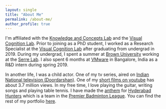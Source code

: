 ```yaml
---
layout: single
title: "About Me"
permalink: /about-me/
author_profile: true
---
```


I'm affiliated with the [Knowledge and Concepts Lab](http://concepts.psych.wisc.edu/) and the [Visual Cognition Lab](https://emilyward.org/wordpress/). Prior to joining as a PhD student, I worked as a Research Specialist at the [Visual Cognition Lab](https://emilyward.org/wordpress/) after graduating from undergrad in 2019. During my undergrad, I spent a summer at [Brown University](https://www.brown.edu/) working at the [Serre Lab](https://serre-lab.clps.brown.edu/person/thomas-serre/). I also spent 6 months at [VMware](https://www.vmware.com/in.html) in Bangalore, India as a R&D intern during spring 2019.

In another life, I was a child actor. One of my tv series, aired on [Indian National television (Doordarshan)](https://prasarbharati.gov.in/dd-national-homepage/). One of my [short films on youtube](https://www.youtube.com/watch?v=fjlzhPHOIHY&ab_channel=RunwayReel-TeluguLatestShortFilms) has about 3.7 million views. In my free time, I love playing the guitar, writing songs and playing table tennis. I have made the [anthem](https://www.youtube.com/watch?v=Rqzddi6MSpY&ab_channel=HyderabadHunters) for [Hyderabad Hunters](http://hyderabadhunters.com/) which is a team in the [Premier Badminton League](https://www.pbl-india.com/). You can find the rest of my portfolio [here](https://sites.google.com/d/16PLQORwYlPE82tcVcBhLdZI2-m7e0RgL/p/10v8RH9SqLFaI3awN2wE3KRI0piiKtLxu/edit). 